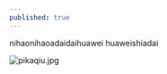 ```yaml
---
published: true
---
```





nihaonihaoadaidaihuawei
huaweishiadai



![pikaqiu.jpg]({{site.baseurl}}/_posts/pikaqiu.jpg)








